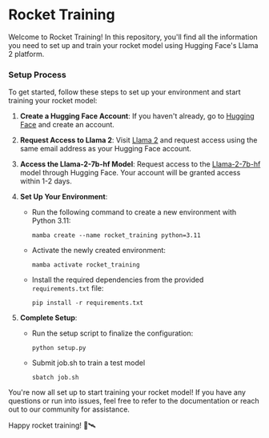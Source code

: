 # Rocket Training

Welcome to Rocket Training! In this repository, you'll find all the information you need to set up and train your rocket model using Hugging Face's Llama 2 platform.

### Setup Process

To get started, follow these steps to set up your environment and start training your rocket model:

1. **Create a Hugging Face Account**: If you haven't already, go to [Hugging Face](https://huggingface.co/login) and create an account.

2. **Request Access to Llama 2**: Visit [Llama 2](https://ai.meta.com/llama/) and request access using the same email address as your Hugging Face account. 

3. **Access the Llama-2-7b-hf Model**: Request access to the [Llama-2-7b-hf](https://huggingface.co/meta-llama/Llama-2-7b-hf) model through Hugging Face. Your account will be granted access within 1-2 days.

4. **Set Up Your Environment**:
    - Run the following command to create a new environment with Python 3.11:
      ```
      mamba create --name rocket_training python=3.11
      ```
    - Activate the newly created environment:
      ```
      mamba activate rocket_training
      ```
    - Install the required dependencies from the provided `requirements.txt` file:
      ```
      pip install -r requirements.txt
      ```

5. **Complete Setup**:
    - Run the setup script to finalize the configuration:
      ```
      python setup.py
      ```

    - Submit job.sh to train a test model
      ```
      sbatch job.sh
      ```

You're now all set up to start training your rocket model! If you have any questions or run into issues, feel free to refer to the documentation or reach out to our community for assistance.

Happy rocket training! 🚀🛰️